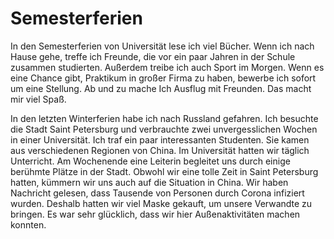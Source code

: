 # Semesterferien

In den Semesterferien von Universität lese ich viel Bücher.
Wenn ich nach Hause gehe, treffe ich Freunde, die vor ein paar Jahren in der Schule zusammen studierten. Außerdem treibe ich auch Sport im Morgen.
Wenn es eine Chance gibt, Praktikum in großer Firma zu haben, bewerbe ich sofort
um eine Stellung. Ab und zu mache Ich Ausflug mit Freunden. Das macht mir viel Spaß.

In den letzten Winterferien habe ich nach Russland gefahren. Ich besuchte die Stadt
Saint Petersburg und verbrauchte zwei unvergesslichen Wochen in einer Universität.
Ich traf ein paar interessanten Studenten. Sie kamen aus verschiedenen Regionen von China.
Im Universität hatten wir täglich Unterricht. Am Wochenende eine Leiterin begleitet uns
durch einige berühmte Plätze in der Stadt. Obwohl wir eine tolle Zeit in Saint Petersburg hatten, kümmern wir uns auch auf die Situation in China. Wir haben Nachricht gelesen, dass
Tausende von Personen durch Corona infiziert wurden. Deshalb hatten wir viel Maske gekauft, um unsere Verwandte zu bringen. Es war sehr glücklich, dass wir hier Außenaktivitäten machen konnten.